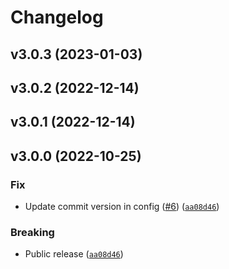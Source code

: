 # Changelog

<!--next-version-placeholder-->

## v3.0.3 (2023-01-03)


## v3.0.2 (2022-12-14)


## v3.0.1 (2022-12-14)


## v3.0.0 (2022-10-25)
### Fix
* Update commit version in config ([#6](https://github.com/ginger-io/transformer-embeddings/issues/6)) ([`aa08d46`](https://github.com/ginger-io/transformer-embeddings/commit/aa08d46e7e1dd5bd65fd05d5cf88a5b9febaa5c3))

### Breaking
* Public release ([`aa08d46`](https://github.com/ginger-io/transformer-embeddings/commit/aa08d46e7e1dd5bd65fd05d5cf88a5b9febaa5c3))
